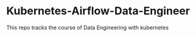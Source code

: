 # Kubernetes-Airflow-Data-Engineer
This repo tracks the course of Data Engineering with kubernetes 
